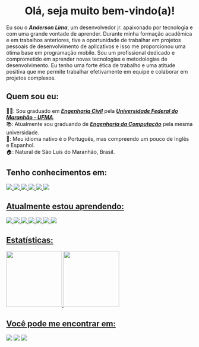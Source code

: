 <h1 align="center">Olá, seja muito bem-vindo(a)!</h1>

Eu sou o _**Anderson Lima**_, um desenvolvedor jr. apaixonado por tecnologia e com uma grande vontade de aprender. Durante minha formação acadêmica e em trabalhos anteriores, tive a oportunidade de trabalhar em projetos pessoais de desenvolvimento de aplicativos e isso me proporcionou uma ótima base em programação mobile. Sou um profissional dedicado e comprometido em aprender novas tecnologias e metodologias de desenvolvimento. Eu tenho uma forte ética de trabalho e uma atitude positiva que me permite trabalhar efetivamente em equipe e colaborar em projetos complexos.


<h2>Quem sou eu:</h2>

👨‍🎓: Sou graduado em <a href="http://www.ccec.ufma.br/">_**Engenharia Civil**_</a> pela <a href="https://portalpadrao.ufma.br/site">_**Universidade Federal do Maranhão - UFMA**_</a>. <br>
📚: Atualmente sou graduando de <a href="http://www.ccec.ufma.br/">_**Engenharia da Computação**_</a> pela mesma universidade. <br>
💬: Meu idioma nativo é o Português, mas compreendo um pouco de Inglês e Espanhol. <br>
🏠: Natural de São Luís do Maranhão, Brasil. <br>


## Tenho conhecimentos em:

<a href="https://www.python.org/about/"> <img src="https://img.shields.io/badge/-Python-336EA0?style=for-the-badge&logo=python&logoColor=FFE466">
<a href="https://www.java.com/"> <img src="https://img.shields.io/badge/Java-ED8B00?style=for-the-badge&logo=kofi&logoColor=white">
<a href="https://html.com/html5/"> <img src="https://img.shields.io/badge/-HTML5-E34F26?style=for-the-badge&logo=html5&logoColor=white">
<a href="https://www.w3schools.com/Css/"> <img src="https://img.shields.io/badge/-CSS3-1572B6?style=for-the-badge&logo=css3&logoColor=white">
<a href="https://git-scm.com/about"> <img src="https://img.shields.io/badge/GIT-E44C30?style=for-the-badge&logo=git&logoColor=white">
<a href="https://www.mysql.com/"> <img src="https://img.shields.io/badge/MySQL-005C84?style=for-the-badge&logo=mysql&logoColor=white">


## Atualmente estou aprendendo:

<a href="https://www.javascript.com/"> <img src="https://img.shields.io/badge/-JavaScript-FCDC00?style=for-the-badge&logo=javascript&logoColor=black">
<a href="https://www.postgresql.org/about/"> <img src="https://img.shields.io/badge/PostgreSQL-316192?style=for-the-badge&logo=postgresql&logoColor=white">
<a href="https://www.mongodb.com/"> <img src="https://img.shields.io/badge/MongoDB-4EA94B?style=for-the-badge&logo=mongodb&logoColor=white">
<a href="https://www.figma.com/enterprise/"> <img src="https://img.shields.io/badge/Figma-white?style=for-the-badge&logo=figma">
<a href="https://www.djangoproject.com/"> <img src="https://img.shields.io/badge/Django-092E20?style=for-the-badge&logo=django&logoColor=green">
<a href="https://www.google.com"> <img src="https://img.shields.io/badge/Spring-6DB33F?style=for-the-badge&logo=spring&logoColor=white">
<a href="https://www.google.com"> <img src="https://img.shields.io/badge/Spring_Security-6DB33F?style=for-the-badge&logo=Spring-Security&logoColor=white">

## Estatísticas:

  <a href="https://github.com/olianderson">
  <img height="150em" src="https://github-readme-stats.vercel.app/api?username=olianderson&show_icons=true&theme=dracula&include_all_commits=true&count_private=true"/>
  <img height="150em" src="https://github-readme-stats.vercel.app/api/top-langs/?username=olianderson&layout=compact&langs_count=7&theme=dracula"/>
  
  
  
## Você pode me encontrar em:

  <a href="https://www.linkedin.com/in/anderson-lima-oliveira/" target="_blank"><img src="https://img.shields.io/badge/-LinkedIn-%230077B5?style=for-the-badge&logo=linkedin&logoColor=white" target="_blank"></a>
  <a href = "mailto:lima.anderson@discente.ufma.br"><img src="https://img.shields.io/badge/Gmail-D14836?style=for-the-badge&logo=gmail&logoColor=white" target="_blank"></a>
  <a href="https://instagram.com/olianderson_" target="_blank"><img src="https://img.shields.io/badge/-Instagram-%23E4405F?style=for-the-badge&logo=instagram&logoColor=white" target="_blank"></a>



